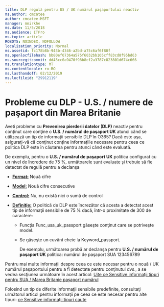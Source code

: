 ```yaml
---
title: DLP regulă pentru US / UK numărul pașaportului neactiv
ms.author: cmcatee
author: cmcatee-MSFT
manager: mnirkhe
ms.date: 11/5/2018
ms.audience: ITPro
ms.topic: article
ROBOTS: NOINDEX, NOFOLLOW
localization_priority: Normal
ms.assetid: fc178b8b-943b-4346-a2bd-a75c6af6f80f
ms.openlocfilehash: bb80ef07364a575f6032bb105cff83cd8f95bd63
ms.sourcegitcommit: dd43cc0a9470f98b8ef2a3787c823801d674c666
ms.translationtype: MT
ms.contentlocale: ro-RO
ms.lasthandoff: 02/12/2019
ms.locfileid: "29912119"
---
```

# <a name="problems-with-dlp---usuk-passport-numbers"></a>Probleme cu DLP - U.S. / numere de paşaport din Marea Britanie

Aveti probleme cu **Prevenirea pierderii datelor (DLP)** neactiv pentru conţinut care conţine o **U.S. / numărul de paşaport UK** atunci când se utilizează un tip de informaţii sensibile DLP în O365? Dacă este aşa, asiguraţi-vă că conţinut conţine informaţiile necesare pentru ceea ce politica DLP este în căutarea pentru atunci când este evaluată. 
  
De exemplu, pentru o **U.S. / numărul de paşaport UK** politica configurat cu un nivel de încredere de 75 %, următoarele sunt evaluate şi trebuie să fie detectat de regulă pentru a declanşa 
  
- **[Format:](https://docs.microsoft.com/office365/securitycompliance/what-the-sensitive-information-types-look-for#format-77)** Nouă cifre 
    
- **[Model:](https://docs.microsoft.com/office365/securitycompliance/what-the-sensitive-information-types-look-for#pattern-77)** Nouă cifre consecutive 
    
- **[Control:](https://docs.microsoft.com/office365/securitycompliance/what-the-sensitive-information-types-look-for#checksum-76)** Nu, nu există nici o sumă de control 
    
- **[Definiţie:](https://docs.microsoft.com/office365/securitycompliance/what-the-sensitive-information-types-look-for#definition-77)** O politică de DLP este încrezător că acesta a detectat acest tip de informaţii sensibile de 75 % dacă, într-o proximitate de 300 de caractere: 
    
  - Funcţia Func_usa_uk_passport găseşte conţinut care se potriveşte model.
    
  - Se găseşte un cuvânt cheie la Keyword_passport.
    
    De exemplu, următoarea probă ar declanşa pentru **U.S. / numărul de paşaport UK** politica: numărul de paşaport SUA 123456789 
    
Pentru mai multe informaţii despre ceea ce este necesar pentru o nouă / UK numărul paşaportului pentru a fi detectate pentru conţinutul dvs., a se vedea secţiunea următoare în acest articol: [Uite ce Sensitive informaţii tipuri pentru SUA / Marea Britanie pașaport numărul](https://docs.microsoft.com/office365/securitycompliance/what-the-sensitive-information-types-look-for#us--uk-passport-number)
  
Folosind un tip de diferite informaţii sensibile predefinite, consultaţi următorul articol pentru informaţii pe ceea ce este necesar pentru alte tipuri: [ce Sensitive informaţii tipuri caute](https://docs.microsoft.com/office365/securitycompliance/what-the-sensitive-information-types-look-for)
  

